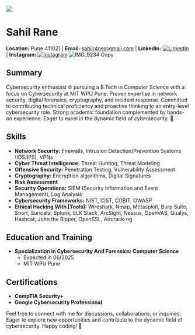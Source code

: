 ![](https://komarev.com/ghpvc/?username=sahilr4ne&color=blueviolet&abbreviated=true)
# Sahil Rane
**Location:** Pune 411021 | **Email:** sahilr4ne@gmail.com | **LinkedIn:** [![LinkedIn](https://img.shields.io/badge/LinkedIn-sahilr4ne-blue?logo=linkedin)](https://www.linkedin.com/in/sahilr4ne) | **Instagram:** [![Instagram](https://img.shields.io/badge/Instagram-sahilr4ne-red?logo=instagram)](https://www.instagram.com/sahillrane)
![IMG_9234 Copy](https://github.com/sahilr4ne/sahilr4ne/assets/156423753/f4c804fe-b51f-432f-87a2-66b1c7fc2b22)

## Summary
Cybersecurity enthusiast 🌐 pursuing a B.Tech in Computer Science with a focus on Cybersecurity at MIT WPU Pune. 
Proven expertise in network security, digital forensics, cryptography, and incident response. 
Committed to contributing technical proficiency and proactive thinking to an entry-level cybersecurity role. 
Strong academic foundation complemented by hands-on experience. Eager to excel in the dynamic field of cybersecurity. 🚀.

## Skills
- **Network Security:** Firewalls, Intrusion Detection/Prevention Systems (IDS/IPS), VPNs
- **Cyber Threat Intelligence:** Threat Hunting, Threat Modeling
- **Offensive Security:** Penetration Testing, Vulnerability Assessment
- **Cryptography:** Encryption algorithms, Digital Signatures
- **Risk Assessment**
- **Security Operations:** SIEM (Security Information and Event Management), Log Analysis
- **Cybersecurity Frameworks:** NIST, CIST, COBIT, OWASP
- **Ethical Hacking With [Tools]:** Wireshark, Nmap, Metasploit, Burp Suite, Snort, Suricata, Splunk, ELK Stack, ArcSight, Nessus, OpenVAS, Qualys, Hashcat, John the Ripper, OpenSSL, Aircrack-ng

## Education and Training
- **Specialization in Cybersecurity And Forensics: Computer Science**
  - Expected in 06/2025
  - MIT WPU Pune

## Certifications
- **CompTIA Security+**
- **Google Cybersecurity Professional**

Feel free to connect with me for discussions, collaborations, or inquiries. Eager to explore new opportunities and contribute to the dynamic field of cybersecurity. Happy coding! 🚀
